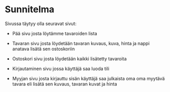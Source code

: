 # Sunnitelma

Sivussa täytyy olla seuravat sivut:

- Pää sivu josta löytämme tavaroiden lista

* Tavaran sivu josta löydetään tavaran kuvaus, kuva, hinta ja nappi anatava lisätä sen ostoskoriin

- Ostoskori sivu josta löydetään kaikki lisätetty tavaroita

* Kirjautaminen sivu jossa käyttäjä saa luoda tili

- Myyjan sivu josta kirjauttu sisän käyttäjä saa julkaista oma oma myytävä tavara eli lisätä sen kuvaus, tavaran kuvat ja hinta
